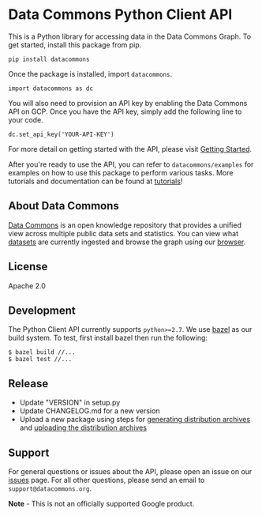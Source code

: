 # Data Commons Python Client API

This is a Python library for accessing data in the Data Commons Graph.
To get started, install this package from pip.

    pip install datacommons

Once the package is installed, import `datacommons`.

    import datacommons as dc

You will also need to provision an API key by enabling the Data Commons API on
GCP. Once you have the API key, simply add the following line to your code.

    dc.set_api_key('YOUR-API-KEY')

For more detail on getting started with the API, please visit
[Getting Started](http://docs.datacommons.org/api/).

After you're ready to use the API, you can refer to `datacommons/examples` for
examples on how to use this package to perform various tasks. More tutorials and
documentation can be found at [tutorials](https://datacommons.org/colab)!

## About Data Commons

[Data Commons](https://datacommons.org/) is an open knowledge repository that
provides a unified view across multiple public data sets and statistics. You can
view what [datasets](https://datacommons.org/datasets) are currently ingested
and browse the graph using our [browser](https://browser.datacommons.org/).

## License

Apache 2.0

## Development

The Python Client API currently supports `python>=2.7`. We use
[bazel](https://bazel.build/) as our build system. To test, first install
bazel then run the following:

```
$ bazel build //...
$ bazel test //...
```

## Release

- Update "VERSION" in setup.py
- Update CHANGELOG.md for a new version
- Upload a new package using steps for [generating distribution archives](https://packaging.python.org/tutorials/packaging-projects/#generating-distribution-archives) and [uploading the distribution archives](https://packaging.python.org/tutorials/packaging-projects/#uploading-the-distribution-archives)

## Support

For general questions or issues about the API, please open an issue on our
[issues](https://github.com/google/datacommons/issues) page. For all other
questions, please send an email to `support@datacommons.org`.

**Note** - This is not an officially supported Google product.
